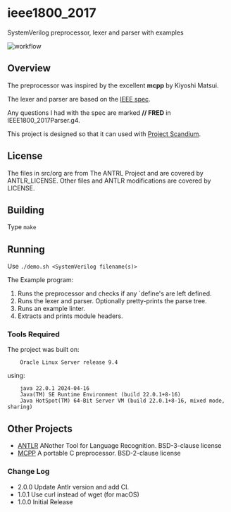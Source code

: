 # ieee1800_2017
SystemVerilog preprocessor, lexer and parser with examples

![workflow](https://github.com/veriktig/scandium/actions/workflows/build.yml/badge.svg)

## Overview
The preprocessor was inspired by the excellent **mcpp** by Kiyoshi Matsui.

The lexer and parser are based on the [IEEE spec](https://ieeexplore.ieee.org/document/8299595).

Any questions I had with the spec are marked **// FRED** in IEEE1800_2017Parser.g4.

This project is designed so that it can used with [Project Scandium](https://github.com/veriktig/scandium).

## License
The files in src/org are from The ANTRL Project and are covered by ANTLR_LICENSE.
Other files and ANTLR modifications are covered by LICENSE.

## Building
Type ```make```

## Running
Use ```./demo.sh <SystemVerilog filename(s)>```

The Example program:
1. Runs the preprocessor and checks if any `define's are left defined.
2. Runs the lexer and parser. Optionally pretty-prints the parse tree.
3. Runs an example linter.
4. Extracts and prints module headers.

### Tools Required
The project was built on:
```
    Oracle Linux Server release 9.4
```

using:
```
    java 22.0.1 2024-04-16
    Java(TM) SE Runtime Environment (build 22.0.1+8-16)
    Java HotSpot(TM) 64-Bit Server VM (build 22.0.1+8-16, mixed mode, sharing)
```

## Other Projects
* [ANTLR](http://www.antlr.org) ANother Tool for Language Recognition. BSD-3-clause license
* [MCPP](http://mcpp.sourceforge.net) A portable C preprocessor. BSD-2-clause license

### Change Log
* 2.0.0 Update Antlr version and add CI.
* 1.0.1 Use curl instead of wget (for macOS)
* 1.0.0 Initial Release
